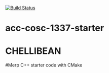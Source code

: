 [![Build Status](https://travis-ci.org/acc-cosc-1337-spring-2020/acc-cosc-1337-spring-2020-ChelliBean.svg?branch=master)](https://travis-ci.org/acc-cosc-1337-spring-2020/acc-cosc-1337-spring-2020-ChelliBean)

# acc-cosc-1337-starter
# CHELLIBEAN
#Merp
C++ starter code with CMake 
